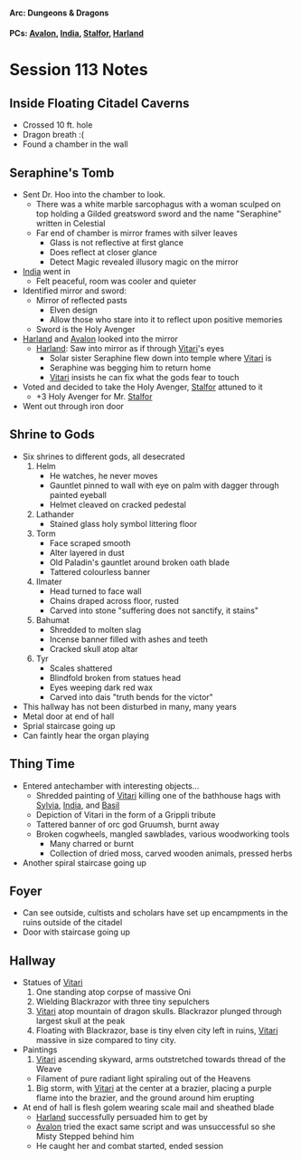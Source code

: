 #### Arc: Dungeons & Dragons
#### PCs: [Avalon](PCs/Current/Avalon.md), [India](PCs/Current/India.md), [Stalfor](PCs/Current/Stalfor.md), [Harland](PCs/Current/Harland.md)

# Session 113 Notes
## Inside Floating Citadel Caverns
- Crossed 10 ft. hole
- Dragon breath :(
- Found a chamber in the wall

## Seraphine's Tomb
- Sent Dr. Hoo into the chamber to look.
	- There was a white marble sarcophagus with a woman sculped on top holding a Gilded greatsword sword and the name "Seraphine" written in Celestial
	- Far end of chamber is mirror frames with silver leaves
		- Glass is not reflective at first glance
		- Does reflect at closer glance
		- Detect Magic revealed illusory magic on the mirror
- [India](PCs/Current/India.md) went in
	- Felt peaceful, room was cooler and quieter
- Identified mirror and sword:
	- Mirror of reflected pasts
		- Elven design
		- Allow those who stare into it to reflect upon positive memories
	- Sword is the Holy Avenger
- [Harland](PCs/Current/Harland.md) and [Avalon](PCs/Current/Avalon.md) looked into the mirror
	- [Harland](PCs/Current/Harland.md): Saw into mirror as if through [Vitari](PCs/Past/Vitari.md)'s eyes
		- Solar sister Seraphine flew down into temple where [Vitari](PCs/Past/Vitari.md) is
		- Seraphine was begging him to return home
		- [Vitari](PCs/Past/Vitari.md) insists he can fix what the gods fear to touch
- Voted and decided to take the Holy Avenger, [Stalfor](PCs/Current/Stalfor.md) attuned to it
	- +3 Holy Avenger for Mr. [Stalfor](PCs/Current/Stalfor.md)
- Went out through iron door

## Shrine to Gods
- Six shrines to different gods, all desecrated
	1. Helm
		- He watches, he never moves
		- Gauntlet pinned to wall with eye on palm with dagger through painted eyeball
		- Helmet cleaved on cracked pedestal
	2. Lathander
		- Stained glass holy symbol littering floor
	3. Torm
		- Face scraped smooth
		- Alter layered in dust
		- Old Paladin's gauntlet around broken oath blade
		- Tattered colourless banner
	4. Ilmater
		- Head turned to face wall
		- Chains draped across floor, rusted
		- Carved into stone "suffering does not sanctify, it stains"
	5. Bahumat
		- Shredded to molten slag
		- Incense banner filled with ashes and teeth
		- Cracked skull atop altar
	6. Tyr
		- Scales shattered
		- Blindfold broken from statues head
		- Eyes weeping dark red wax
		- Carved into dais "truth bends for the victor"
- This hallway has not been disturbed in many, many years
- Metal door at end of hall
- Sprial staircase going up
- Can faintly hear the organ playing

## Thing Time
- Entered antechamber with interesting objects...
	- Shredded painting of [Vitari](PCs/Past/Vitari.md) killing one of the bathhouse hags with [Sylvia](PCs/Past/Sylvia.md), [India](PCs/Current/India.md), and [Basil](PCs/Past/Basil.md)
	- Depiction of Vitari in the form of a Grippli tribute
	- Tattered banner of orc god Gruumsh, burnt away
	- Broken cogwheels, mangled sawblades, various woodworking tools
		- Many charred or burnt
		- Collection of dried moss, carved wooden animals, pressed herbs
- Another spiral staircase going up

## Foyer
- Can see outside, cultists and scholars have set up encampments in the ruins outside of the citadel
- Door with staircase going up

## Hallway
- Statues of [Vitari](PCs/Past/Vitari.md)
	1. One standing atop corpse of massive Oni
	2. Wielding Blackrazor with three tiny sepulchers
	3. [Vitari](PCs/Past/Vitari.md) atop mountain of dragon skulls. Blackrazor plunged through largest skull at the peak
	4. Floating with Blackrazor, base is tiny elven city left in ruins, [Vitari](PCs/Past/Vitari.md) massive in size compared to tiny city.
- Paintings
	1. [Vitari](PCs/Past/Vitari.md) ascending skyward, arms outstretched towards thread of the Weave 
	- Filament of pure radiant light spiraling out of the Heavens
	1. Big storm, with [Vitari](PCs/Past/Vitari.md) at the center at a brazier, placing a purple flame into the brazier, and the ground around him erupting
- At end of hall is flesh golem wearing scale mail and sheathed blade
	- [Harland](PCs/Current/Harland.md) successfully persuaded him to get by
	- [Avalon](PCs/Current/Avalon.md) tried the exact same script and was unsuccessful so she Misty Stepped behind him
	- He caught her and combat started, ended session